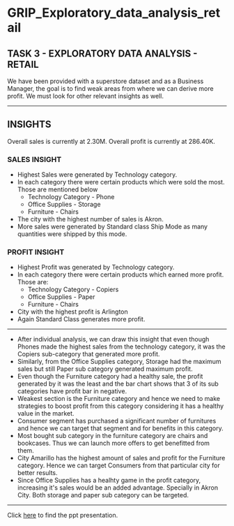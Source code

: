 # GRIP_Exploratory_data_analysis_retail

## TASK 3 - EXPLORATORY DATA ANALYSIS - RETAIL

We have been provided with a superstore dataset and as a Business Manager, the goal is to find weak areas from where we can derive more profit.
We must look for other relevant insights as well.

-------------------------------------------------------------------------------------------------------------------------------
## INSIGHTS

Overall sales is currently at 2.30M.
Overall profit is currently at 286.40K.

### SALES INSIGHT

* Highest Sales were generated by Technology category.
* In each category there were certain products which were sold the most. Those are mentioned below
   * Technology Category - Phone
   * Office Supplies     - Storage
   * Furniture           - Chairs
* The city with the highest number of sales is Akron.
* More sales were generated by  Standard class Ship Mode as many quantities were shipped by this mode.


### PROFIT INSIGHT

* Highest Profit was generated by Technology category.
* In each category there were certain products which earned more profit. Those are:
  * Technology Category - Copiers
  * Office Supplies - Paper
  * Furniture - Chairs
* City with the highest profit is Arlington
* Again Standard Class generates more profit.

------------------------------------------------------------------------------------

* After individual analysis, we can draw this insight that even though Phones made the highest sales from the technology category, it was the Copiers sub-category that generated more profit.
* Similarly, from the Office Supplies category, Storage had the maximum sales but still Paper sub category generated maximum profit.
* Even though the Furniture category had a healthy sale, the profit generated by it was the least and the bar chart shows that 3 of its sub categories have profit bar in negative.
* Weakest section is the Furniture category and hence we need to make strategies to boost profit from this category considering it has a healthy value in the market.
* Consumer segment has purchased a significant number of furnitures and hence we can target that segment and for benefits in this category. 
* Most bought sub category in the furniture category are chairs and bookcases. Thus we can launch more offers to get benefitted from them.
* City Amarillo has the highest amount of sales and profit for the Furniture category. Hence we can target Consumers from that particular city for better results.
* Since Office Supplies has a healhty game in the profit category, increasing it's sales would be an added advantage. Specially in Akron City. Both storage and paper sub category can be targeted.
-----------------------------------------------------------------------------------
  
  Click [here](https://docs.google.com/presentation/d/1-X6uWCFuXkDbbJ4wHsfpJBsny_4UvVC2L62HMR-2U2o/edit?usp=sharing) to find the ppt presentation.



